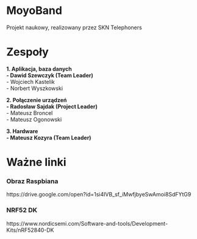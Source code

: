 # MoyoBand
Projekt naukowy, realizowany przez SKN Telephoners
<h1>	Zespoły</h1>
<p><b>1.	Aplikacja, baza danych<br>
  - Dawid Szewczyk (Team Leader)</b><br>
  - Wojciech Kastelik<br>
  - Norbert Wyszkowski<br>
</p>
<p><b>2. Połączenie urządzeń<br>
    - Radosław Sajdak (Project Leader)</b><br>
    - Mateusz Broncel<br>
    - Mateusz Ogonowski<br>
</p>
<p><b>3.	Hardware<br>
    - Mateusz Kozyra (Team Leader)</b><br>
</p>
<h1> Ważne linki</h1>
<h3>Obraz Raspbiana</h3>
https://drive.google.com/open?id=1si4IVB_sf_iMwfjbyeSwAmoi8SdFYtG9
<h3>NRF52 DK</h3> 
https://www.nordicsemi.com/Software-and-tools/Development-Kits/nRF52840-DK

